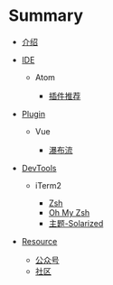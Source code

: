 # Summary

- [介绍](README.md)

- [IDE](./IDE/README.md)

    - Atom

        - [插件推荐](./IDE/Atom/packages.md)

- [Plugin](./Plugin/README.md)

    - Vue

        - [瀑布流](./Plugin/Vue/waterfall.md)

- [DevTools](./DevTools/README.md)
    
    - iTerm2

        - [Zsh](./DevTools/iTerm2/zsh.md)
        - [Oh My Zsh](./DevTools/iTerm2/ohmyzsh.md)
        - [主题-Solarized](./DevTools/iTerm2/theme-solarized.md)

- [Resource](./Resource/README.md)

    - [公众号](./Resource/gzh.md)
    - [社区](./Resource/community.md)
